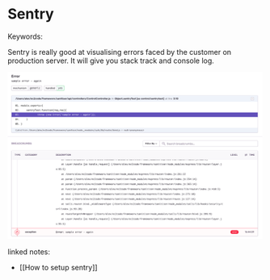 # Sentry
Keywords:

Sentry is really good at visualising errors faced by the customer on production server. It will give you stack track and console log. 

![Sentry](/files/sentry.png)

linked notes: 

- [[How to setup sentry]] 
